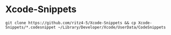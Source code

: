 # Xcode-Snippets
```
git clone https://github.com/ritz4-5/Xcode-Snippets && cp Xcode-Snippets/*.codesnippet ~/Library/Developer/Xcode/UserData/CodeSnippets
```
